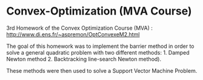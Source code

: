 # Convex-Optimization (MVA Course)

3rd Homework of the Convex Optimization Course (MVA)  : http://www.di.ens.fr/~aspremon/OptConvexeM2.html

The goal of this homework was to implement the barrier method in order to solve a general quadratic problem with two different methods:       1. Damped Newton method 
  2. Backtracking line-search Newton method). 
  
These methods were then used to solve a Support Vector Machine Problem.
